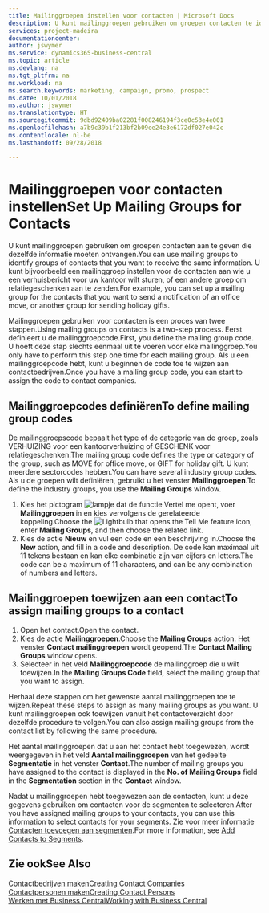 ```yaml
---
title: Mailinggroepen instellen voor contacten | Microsoft Docs
description: U kunt mailinggroepen gebruiken om groepen contacten te identificeren die u dezelfde informatie wilt sturen, bijvoorbeeld voor een marketingcampagne of promotie.
services: project-madeira
documentationcenter: 
author: jswymer
ms.service: dynamics365-business-central
ms.topic: article
ms.devlang: na
ms.tgt_pltfrm: na
ms.workload: na
ms.search.keywords: marketing, campaign, promo, prospect
ms.date: 10/01/2018
ms.author: jswymer
ms.translationtype: HT
ms.sourcegitcommit: 9dbd92409ba02281f008246194f3ce0c53e4e001
ms.openlocfilehash: a7b9c39b1f213bf2b09ee24e3e6172df027e042c
ms.contentlocale: nl-be
ms.lasthandoff: 09/28/2018

---
```

# <a name="set-up-mailing-groups-for-contacts"></a><span data-ttu-id="fbbed-103">Mailinggroepen voor contacten instellen</span><span class="sxs-lookup"><span data-stu-id="fbbed-103">Set Up Mailing Groups for Contacts</span></span>
<span data-ttu-id="fbbed-104">U kunt mailinggroepen gebruiken om groepen contacten aan te geven die dezelfde informatie moeten ontvangen.</span><span class="sxs-lookup"><span data-stu-id="fbbed-104">You can use mailing groups to identify groups of contacts that you want to receive the same information.</span></span> <span data-ttu-id="fbbed-105">U kunt bijvoorbeeld een mailinggroep instellen voor de contacten aan wie u een verhuisbericht voor uw kantoor wilt sturen, of een andere groep om relatiegeschenken aan te zenden.</span><span class="sxs-lookup"><span data-stu-id="fbbed-105">For example, you can set up a mailing group for the contacts that you want to send a notification of an office move, or another group for sending holiday gifts.</span></span>

<span data-ttu-id="fbbed-106">Mailinggroepen gebruiken voor contacten is een proces van twee stappen.</span><span class="sxs-lookup"><span data-stu-id="fbbed-106">Using mailing groups on contacts is a two-step process.</span></span> <span data-ttu-id="fbbed-107">Eerst definieert u de mailinggroepcode.</span><span class="sxs-lookup"><span data-stu-id="fbbed-107">First, you define the mailing group code.</span></span> <span data-ttu-id="fbbed-108">U hoeft deze stap slechts eenmaal uit te voeren voor elke mailinggroep.</span><span class="sxs-lookup"><span data-stu-id="fbbed-108">You only have to perform this step one time for each mailing group.</span></span> <span data-ttu-id="fbbed-109">Als u een mailinggroepcode hebt, kunt u beginnen de code toe te wijzen aan contactbedrijven.</span><span class="sxs-lookup"><span data-stu-id="fbbed-109">Once you have a mailing group code, you can start to assign the code to contact companies.</span></span>

## <a name="to-define-mailing-group-codes"></a><span data-ttu-id="fbbed-110">Mailinggroepcodes definiëren</span><span class="sxs-lookup"><span data-stu-id="fbbed-110">To define mailing group codes</span></span>
<span data-ttu-id="fbbed-111">De mailinggroepscode bepaalt het type of de categorie van de groep, zoals VERHUIZING voor een kantoorverhuizing of GESCHENK voor relatiegeschenken.</span><span class="sxs-lookup"><span data-stu-id="fbbed-111">The mailing group code defines the type or category of the group, such as MOVE for office move, or GIFT for holiday gift.</span></span> <span data-ttu-id="fbbed-112">U kunt meerdere sectorcodes hebben.</span><span class="sxs-lookup"><span data-stu-id="fbbed-112">You can have several industry group codes.</span></span> <span data-ttu-id="fbbed-113">Als u de groepen wilt definiëren, gebruikt u het venster **Mailinggroepen**.</span><span class="sxs-lookup"><span data-stu-id="fbbed-113">To define the industry groups, you use the **Mailing Groups** window.</span></span>

1. <span data-ttu-id="fbbed-114">Kies het pictogram ![lampje dat de functie Vertel me opent](media/ui-search/search_small.png "Vertel me wat u wilt doen"), voer **Mailinggroepen** in en kies vervolgens de gerelateerde koppeling.</span><span class="sxs-lookup"><span data-stu-id="fbbed-114">Choose the ![Lightbulb that opens the Tell Me feature](media/ui-search/search_small.png "Tell me what you want to do") icon, enter **Mailing Groups**, and then choose the related link.</span></span>
2. <span data-ttu-id="fbbed-115">Kies de actie **Nieuw** en vul een code en een beschrijving in.</span><span class="sxs-lookup"><span data-stu-id="fbbed-115">Choose the **New** action, and fill in a code and description.</span></span> <span data-ttu-id="fbbed-116">De code kan maximaal uit 11 tekens bestaan en kan elke combinatie zijn van cijfers en letters.</span><span class="sxs-lookup"><span data-stu-id="fbbed-116">The code can be a maximum of 11 characters, and can be any combination of numbers and letters.</span></span>

## <a name="AssignMailGroupContact"></a> <span data-ttu-id="fbbed-117">Mailinggroepen toewijzen aan een contact</span><span class="sxs-lookup"><span data-stu-id="fbbed-117">To assign mailing groups to a contact</span></span>
1. <span data-ttu-id="fbbed-118">Open het contact.</span><span class="sxs-lookup"><span data-stu-id="fbbed-118">Open the contact.</span></span>
2. <span data-ttu-id="fbbed-119">Kies de actie **Mailinggroepen**.</span><span class="sxs-lookup"><span data-stu-id="fbbed-119">Choose the **Mailing Groups** action.</span></span> <span data-ttu-id="fbbed-120">Het venster **Contact mailinggroepen** wordt geopend.</span><span class="sxs-lookup"><span data-stu-id="fbbed-120">The **Contact Mailing Groups** window opens.</span></span>
3. <span data-ttu-id="fbbed-121">Selecteer in het veld **Mailinggroepcode** de mailinggroep die u wilt toewijzen.</span><span class="sxs-lookup"><span data-stu-id="fbbed-121">In the **Mailing Groups Code** field, select the mailing group that you want to assign.</span></span>

<span data-ttu-id="fbbed-122">Herhaal deze stappen om het gewenste aantal mailinggroepen toe te wijzen.</span><span class="sxs-lookup"><span data-stu-id="fbbed-122">Repeat these steps to assign as many mailing groups as you want.</span></span> <span data-ttu-id="fbbed-123">U kunt mailinggroepen ook toewijzen vanuit het contactoverzicht door dezelfde procedure te volgen.</span><span class="sxs-lookup"><span data-stu-id="fbbed-123">You can also assign mailing groups from the contact list by following the same procedure.</span></span>

<span data-ttu-id="fbbed-124">Het aantal mailinggroepen dat u aan het contact hebt toegewezen, wordt weergegeven in het veld **Aantal mailinggroepen** van het gedeelte **Segmentatie** in het venster **Contact**.</span><span class="sxs-lookup"><span data-stu-id="fbbed-124">The number of mailing groups you have assigned to the contact is displayed in the **No. of Mailing Groups** field in the **Segmentation** section in the **Contact** window.</span></span>

<span data-ttu-id="fbbed-125">Nadat u mailinggroepen hebt toegewezen aan de contacten, kunt u deze gegevens gebruiken om contacten voor de segmenten te selecteren.</span><span class="sxs-lookup"><span data-stu-id="fbbed-125">After you have assigned mailing groups to your contacts, you can use this information to select contacts for your segments.</span></span> <span data-ttu-id="fbbed-126">Zie voor meer informatie [Contacten toevoegen aan segmenten](marketing-add-contact-segment.md).</span><span class="sxs-lookup"><span data-stu-id="fbbed-126">For more information, see [Add Contacts to Segments](marketing-add-contact-segment.md).</span></span>

## <a name="see-also"></a><span data-ttu-id="fbbed-127">Zie ook</span><span class="sxs-lookup"><span data-stu-id="fbbed-127">See Also</span></span>
[<span data-ttu-id="fbbed-128">Contactbedrijven maken</span><span class="sxs-lookup"><span data-stu-id="fbbed-128">Creating Contact Companies</span></span>](marketing-create-contact-companies.md)  
[<span data-ttu-id="fbbed-129">Contactpersonen maken</span><span class="sxs-lookup"><span data-stu-id="fbbed-129">Creating Contact Persons</span></span>](marketing-create-contact-persons.md)  
[<span data-ttu-id="fbbed-130">Werken met Business Central</span><span class="sxs-lookup"><span data-stu-id="fbbed-130">Working with Business Central</span></span>](ui-work-product.md)


